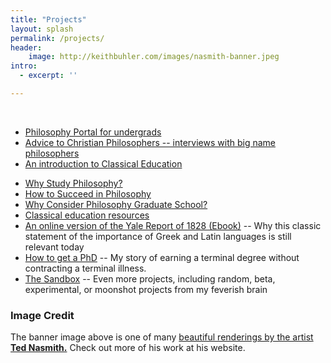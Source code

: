 ```yaml
---
title: "Projects"
layout: splash
permalink: /projects/
header:
    image: http://keithbuhler.com/images/nasmith-banner.jpeg
intro: 
  - excerpt: ''

---
```


<br>

* [Philosophy Portal for undergrads](http://www.keithbuhler.com/philosophy/)
* [Advice to Christian Philosophers -- interviews with big name philosophers](http://www.advicetochristianphilosophers.com/)
* [An introduction to Classical Education](http://www.keithbuhler.com//classical-education/)
- [Why Study Philosophy?](http://www.keithbuhler.com/philosophymajor/)
- [How to Succeed in Philosophy](http://www.keithbuhler.com/philosophy-class)
- [Why Consider Philosophy Graduate School?](http://www.keithbuhler.com/philosophy-7-profession)
- [Classical education resources](http://www.keithbuhler.com/classical-resources/)
- [An online version of the Yale Report of 1828 (Ebook)](http://www.keithbuhler.com/yalereport) -- Why this classic statement of the importance of Greek and Latin languages is still relevant today 
- <a href="/phd-how-to/">How to get a PhD</a> -- My story of earning a terminal degree without contracting a terminal illness. 
- [The Sandbox](/sandbox/) -- Even more projects, including random, beta, experimental, or moonshot projects from my feverish brain





### Image Credit 

The banner image above is one of many [beautiful renderings by the artist **Ted Nasmith.**](http://www.tednasmith.com/) Check out more of his work at his website.